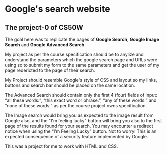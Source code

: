 # Google's search website

## The project-0 of CS50W

The goal here was to replicate the pages of **Google Search**, **Google Image Search** and **Google Advanced Search**.

My project as per the course specification should be to anylize and understand the parameters which the google search page and URLs were using so to submit
my form to the same parameters and get the user of my page redericted to the page of their search.

My Project should resemble Google's style of CSS and layout so my links, buttons and search bar should be placed on the same location.

The Advanced Search should contain only the first 4 (four) fields of input: “all these words:”, “this exact word or phrase:”, “any of these words:” and
“none of these words:” as per the course project owns specification.

The Image search would bring you as expected to the image result from Google also, and the "I'm feeling lucky" button will bring you also to the first page
of the results found for your search.
You may encounter a redirect notice when using the “I’m Feeling Lucky” button. Not to worry! This is an expected consequence of a security feature
implemented by Google.

This was a project for me to work with HTML and CSS.
